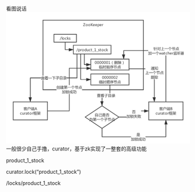 
看图说话
![distributed-lock](images/zookeeper-distribute-lock.png)
一般很少自己手撸，curator，基于zk实现了一整套的高级功能

product_1_stock

curator.lock(“product_1_stock”)

/locks/product_1_stock
